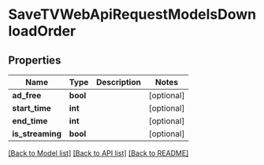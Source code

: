# SaveTVWebApiRequestModelsDownloadOrder

## Properties
Name | Type | Description | Notes
------------ | ------------- | ------------- | -------------
**ad_free** | **bool** |  | [optional] 
**start_time** | **int** |  | [optional] 
**end_time** | **int** |  | [optional] 
**is_streaming** | **bool** |  | [optional] 

[[Back to Model list]](../README.md#documentation-for-models) [[Back to API list]](../README.md#documentation-for-api-endpoints) [[Back to README]](../README.md)


